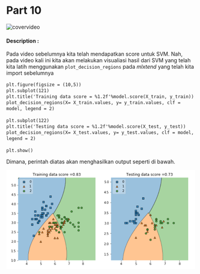 # Part 10

![covervideo](http://bit.ly/makeaicovervideo)

#### **Description :**
Pada video sebelumnya kita telah mendapatkan score untuk SVM. Nah, pada video kali ini kita akan melakukan visualiasi hasil dari SVM yang telah kita latih menggunakan `plot_decision_regions` pada _mlxtend_ yang telah kita import sebelumnya 
```
plt.figure(figsize = (10,5))
plt.subplot(121)
plt.title('Training data score = %1.2f'%model.score(X_train, y_train))
plot_decision_regions(X= X_train.values, y= y_train.values, clf = model, legend = 2)

plt.subplot(122)
plt.title('Testing data score = %1.2f'%model.score(X_test, y_test))
plot_decision_regions(X= X_test.values, y= y_test.values, clf = model, legend = 2)

plt.show()
```
Dimana, perintah diatas akan menghasilkan output seperti di bawah.

![Assets](https://github.com/BenedictusAryo/documents_assets/raw/master/New%20CourseMap/Intermediate%20Course/2_Support%20Vector%20Machine/assets/4.png)


